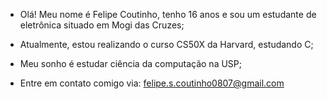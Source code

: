 - Olá! Meu nome é Felipe Coutinho, tenho 16 anos e sou um estudante de eletrônica situado em Mogi das Cruzes;
- Atualmente, estou realizando o curso CS50X da Harvard, estudando C;
- Meu sonho é estudar ciência da computação na USP;

- Entre em contato comigo via: felipe.s.coutinho0807@gmail.com

